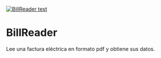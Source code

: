 [![BillReader test](https://github.com/octavio05/BillReader/actions/workflows/main.yml/badge.svg?branch=main)](https://github.com/octavio05/BillReader/actions/workflows/main.yml)

# BillReader
 Lee una factura eléctrica en formato pdf y obtiene sus datos.
